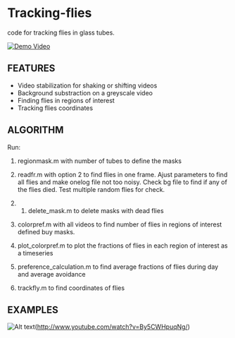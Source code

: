 Tracking-flies
==============
code for tracking flies in glass tubes.

[![Demo Video](resources/videoDemo.png)](http://www.youtube.com/watch?v=By5CWHpuqNg/)

FEATURES
--------

* Video stabilization for shaking or shifting videos
* Background substraction on a greyscale video
* Finding flies in regions of interest
* Tracking flies coordinates

ALGORITHM
---------
Run:

1) regionmask.m with number of tubes to define the masks 

2) readfr.m with option 2 to find flies in one frame. Ajust parameters to find all flies and make onelog file not too noisy. Check bg file to find if any of the flies died. Test multiple random flies for check.

2. 1) delete_mask.m to delete masks with dead flies

3) colorpref.m with all videos to find number of flies in regions of interest defined buy masks.

4) plot_colorpref.m to plot the fractions of flies in each region of interest as a timeseries

5) preference_calculation.m to find average fractions of flies during day and average avoidance

6) trackfly.m to find coordinates of flies 

EXAMPLES
--------

![Alt text](/examples/Frame "alalal")(http://www.youtube.com/watch?v=By5CWHpuqNg/)
